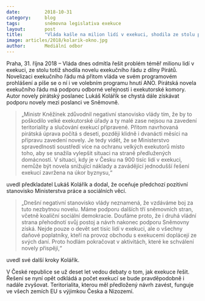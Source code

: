 ```yaml
---
date:         2018-10-31
category:     blog
tags:         sněmovna legislativa exekuce
layout:       post
title:        "Vláda kašle na milion lidí v exekuci, shodila ze stolu pirátskou novelu exekučního řádu"
image: articles/2018/kolarik-okno.jpg
author:       Mediální odbor
---
```


Praha, 31. října 2018 – Vláda dnes odmítla řešit problém téměř milionu lidí v exekuci, ze stolu totiž shodila novelu exekučního řádu z dílny Pirátů. Novelizaci exekučního řádu má přitom vláda ve svém programovém prohlášení a píše se o ní i ve volebním programu hnutí ANO. Pirátská novela exekučního řádu má podporu odborné veřejnosti i exekutorské komory. Autor novely pirátský poslanec Lukáš Kolářík se chystá dále získávat podporu novely mezi poslanci ve Sněmovně.

> „Ministr Kněžínek zdůvodnil negativní stanovisko vlády tím, že by to poškodilo velké exekutorské úřady a ty malé zase nejsou na zavedení teritoriality a slučování exekucí připravené. Přitom navrhovaná pirátská úprava počítá s deseti, později klidně i dvanácti měsíci na přípravu zavedení novely. Je tedy vidět, že se Ministerstvo spravedlnosti soustředí více na ochranu velkých exekutorů místo toho, aby se snažila vylepšit situaci na straně předlužených domácností. V situaci, kdy je v Česku na 900 tisíc lidí v exekuci, nemůže být novela snižující náklady a zavádějící jednodušší řešení exekucí zavržena na úkor byznysu,“ 

uvedl předkladatel Lukáš Kolářík a dodal, že oceňuje předchozí pozitivní stanovisko Ministerstva práce a sociálních věcí.

> „Dnešní negativní stanovisko vlády neznamená, že vzdáváme boj za tuto nezbytnou novelu. Máme podporu dalších tří sněmovních stran, včetně koaliční sociální demokracie. Doufáme proto, že i druhá vládní strana přehodnotí svůj postoj a návrh nakonec podporu Sněmovny získá. Nejde pouze o devět set tisíc lidí v exekuci, ale o všechny daňové poplatníky, kteří na provoz obchodu s exekucemi doplácejí ze svých daní. Proto hodlám pokračovat v aktivitách, které ke schválení novely přispějí,“ 

uvedl své další kroky Kolářík.

V České republice se už deset let vedou debaty o tom, jak exekuce řešit. Řešení se nyní opět odkládá a počet exekucí se bude pravděpodobně i nadále zvyšovat. Teritorialita, kterou měl předložený návrh zavést, funguje ve všech zemích EU s výjimkou Česka a Nizozemí.